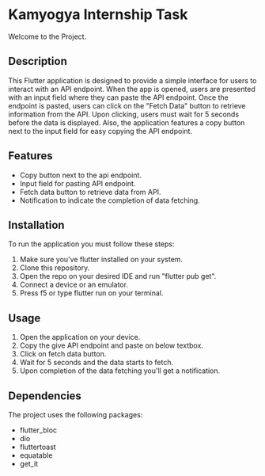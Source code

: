 # Kamyogya Internship Task

Welcome to the Project.

## Description

This Flutter application is designed to provide a simple interface for users to interact with an API endpoint. When the app is opened, users are presented with an input field where they can paste the API endpoint. Once the endpoint is pasted, users can click on the "Fetch Data" button to retrieve information from the API. Upon clicking, users must wait for 5 seconds before the data is displayed. Also, the application features a copy button next to the input field for easy copying the API endpoint.

## Features

- Copy button next to the api endpoint.
- Input field for pasting API endpoint.
- Fetch data button to retrieve data from API.
- Notification to indicate the completion of data fetching.

## Installation

To run the application you must follow these steps:

1. Make sure you've flutter installed on your system.
2. Clone this repository.
3. Open the repo on your desired IDE and run "flutter pub get".
4. Connect a device or an emulator.
5. Press f5 or type flutter run on your terminal.

## Usage

1. Open the application on your device.
2. Copy the give API endpoint and paste on below textbox.
3. Click on fetch data button.
4. Wait for 5 seconds and the data starts to fetch.
5. Upon completion of the data fetching you'll get a notification.

## Dependencies

The project uses the following packages:

- flutter_bloc
- dio
- fluttertoast
- equatable
- get_it
